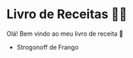 # Livro de Receitas :man_cook:

Olá! Bem vindo ao meu livro de receita :wave:



- Strogonoff de Frango
